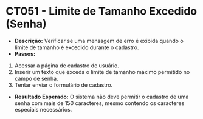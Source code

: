 # CT051 - Limite de Tamanho Excedido (Senha)

- **Descrição:** Verificar se uma mensagem de erro é exibida quando o limite de tamanho é excedido durante o cadastro.
- **Passos:**
1. Acessar a página de cadastro de usuário.
2. Inserir um texto que exceda o limite de tamanho máximo permitido no campo de senha.
3. Tentar enviar o formulário de cadastro.
- **Resultado Esperado:** O sistema não deve permitir o cadastro de uma senha com mais de 150 caracteres, mesmo contendo os caracteres especiais necessários.